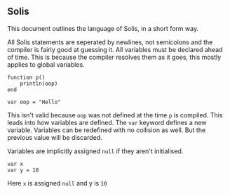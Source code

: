 

## Solis

This document outlines the language of Solis, in a short form way. 

All Solis statements are seperated by newlines, not semicolons and the compiler is fairly good at guessing it. 
All variables must be declared ahead of time. This is because the compiler resolves them as it goes, this mostly applies to global variables. 

```
function p()
	println(oop)
end

var oop = "Hello"
```
This isn't valid because `oop` was not defined at the time `p` is compiled. 
This leads into how variables are defined. The `var` keyword defines a new variable. Variables can be redefined with no collision as well. But the previous value will be discarded. 

Variables are implicitly assigned `null` if they aren't initialised. 
```
var x
var y = 10
```
Here `x` is assigned `null` and y is `10`